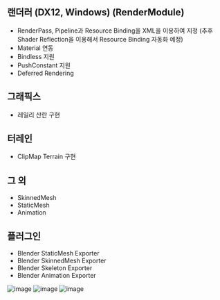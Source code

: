 ## 랜더러 (DX12, Windows) (RenderModule)
- RenderPass, Pipeline과 Resource Binding을 XML을 이용하여 지정 (추후 Shader Reflection을 이용해서 Resource Binding 자동화 예정)
- Material 연동
- Bindless 지원
- PushConstant 지원
- Deferred Rendering

## 그래픽스
- 레일리 산란 구현

## 터레인
- ClipMap Terrain 구현

## 그 외
- SkinnedMesh
- StaticMesh
- Animation

## 플러그인
- Blender StaticMesh Exporter
- Blender SkinnedMesh Exporter
- Blender Skeleton Exporter
- Blender Animation Exporter

![image](https://github.com/user-attachments/assets/d8922061-f769-4985-b10c-71cf0c0ac000)
![image](https://github.com/user-attachments/assets/641e291f-7f51-4f78-bfcf-775b234f5cc3)
![image](https://github.com/user-attachments/assets/e1957ce8-df5a-4c62-9587-c3666e999a1a)
